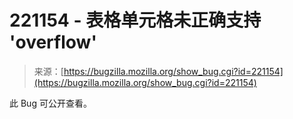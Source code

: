 <!--yml

类别：未分类

日期：2024年05月27日 15:08:22

-->

# 221154 - 表格单元格未正确支持 'overflow'

> 来源：[https://bugzilla.mozilla.org/show_bug.cgi?id=221154](https://bugzilla.mozilla.org/show_bug.cgi?id=221154)

此 Bug 可公开查看。
